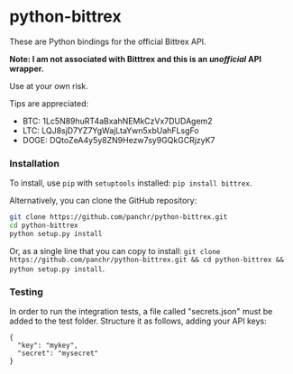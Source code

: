 python-bittrex
==============

These are Python bindings for the official Bittrex API.

**Note: I am not associated with Bitttrex and this is an _unofficial_ API wrapper.**

Use at your own risk.

Tips are appreciated:
* BTC: 1Lc5N89huRT4aBxahNEMkCzVx7DUDAgem2
* LTC: LQJ8sjD7YZ7YgWajLtaYwn5xbUahFLsgFo
* DOGE: DQtoZeA4y5y8ZN9Hezw7sy9GQkGCRjzyK7

### Installation

To install, use `pip` with `setuptools` installed: `pip install bittrex`.

Alternatively, you can clone the GitHub repository:

```bash
git clone https://github.com/panchr/python-bittrex.git
cd python-bittrex
python setup.py install
```

Or, as a single line that you can copy to install: `git clone https://github.com/panchr/python-bittrex.git && cd python-bittrex && python setup.py install`.

### Testing

In order to run the integration tests, a file called "secrets.json" must be added to the test folder.
Structure it as follows, adding your API keys:
```
{
  "key": "mykey",
  "secret": "mysecret"
}
```